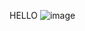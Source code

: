 HELLO
![image](https://github.com/Delarram/Delarram/assets/97503594/d46e3255-8a77-4913-9282-7dc2ca59fb14)
